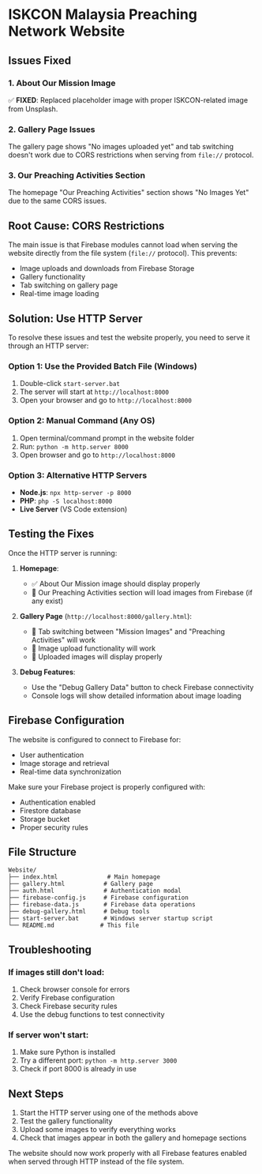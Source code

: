 # ISKCON Malaysia Preaching Network Website

## Issues Fixed

### 1. About Our Mission Image
✅ **FIXED**: Replaced placeholder image with proper ISKCON-related image from Unsplash.

### 2. Gallery Page Issues
The gallery page shows "No images uploaded yet" and tab switching doesn't work due to CORS restrictions when serving from `file://` protocol.

### 3. Our Preaching Activities Section
The homepage "Our Preaching Activities" section shows "No Images Yet" due to the same CORS issues.

## Root Cause: CORS Restrictions

The main issue is that Firebase modules cannot load when serving the website directly from the file system (`file://` protocol). This prevents:
- Image uploads and downloads from Firebase Storage
- Gallery functionality
- Tab switching on gallery page
- Real-time image loading

## Solution: Use HTTP Server

To resolve these issues and test the website properly, you need to serve it through an HTTP server:

### Option 1: Use the Provided Batch File (Windows)
1. Double-click `start-server.bat`
2. The server will start at `http://localhost:8000`
3. Open your browser and go to `http://localhost:8000`

### Option 2: Manual Command (Any OS)
1. Open terminal/command prompt in the website folder
2. Run: `python -m http.server 8000`
3. Open browser and go to `http://localhost:8000`

### Option 3: Alternative HTTP Servers
- **Node.js**: `npx http-server -p 8000`
- **PHP**: `php -S localhost:8000`
- **Live Server** (VS Code extension)

## Testing the Fixes

Once the HTTP server is running:

1. **Homepage**: 
   - ✅ About Our Mission image should display properly
   - 🔧 Our Preaching Activities section will load images from Firebase (if any exist)

2. **Gallery Page** (`http://localhost:8000/gallery.html`):
   - 🔧 Tab switching between "Mission Images" and "Preaching Activities" will work
   - 🔧 Image upload functionality will work
   - 🔧 Uploaded images will display properly

3. **Debug Features**:
   - Use the "Debug Gallery Data" button to check Firebase connectivity
   - Console logs will show detailed information about image loading

## Firebase Configuration

The website is configured to connect to Firebase for:
- User authentication
- Image storage and retrieval
- Real-time data synchronization

Make sure your Firebase project is properly configured with:
- Authentication enabled
- Firestore database
- Storage bucket
- Proper security rules

## File Structure

```
Website/
├── index.html              # Main homepage
├── gallery.html           # Gallery page
├── auth.html              # Authentication modal
├── firebase-config.js     # Firebase configuration
├── firebase-data.js       # Firebase data operations
├── debug-gallery.html     # Debug tools
├── start-server.bat       # Windows server startup script
└── README.md             # This file
```

## Troubleshooting

### If images still don't load:
1. Check browser console for errors
2. Verify Firebase configuration
3. Check Firebase security rules
4. Use the debug functions to test connectivity

### If server won't start:
1. Make sure Python is installed
2. Try a different port: `python -m http.server 3000`
3. Check if port 8000 is already in use

## Next Steps

1. Start the HTTP server using one of the methods above
2. Test the gallery functionality
3. Upload some images to verify everything works
4. Check that images appear in both the gallery and homepage sections

The website should now work properly with all Firebase features enabled when served through HTTP instead of the file system.
